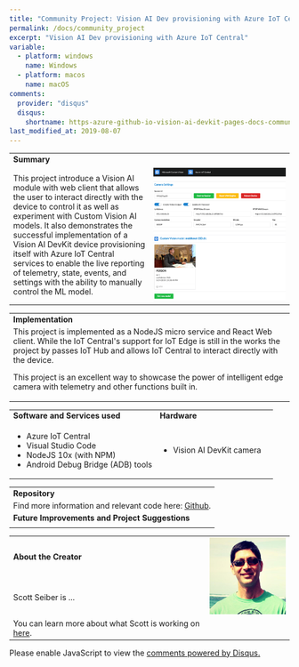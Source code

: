 ```yaml
---
title: "Community Project: Vision AI Dev provisioning with Azure IoT Central"
permalink: /docs/community_project
excerpt: "Vision AI Dev provisioning with Azure IoT Central"
variable:
  - platform: windows
    name: Windows
  - platform: macos
    name: macOS
comments: 
  provider: "disqus"
  disqus: 
    shortname: https-azure-github-io-vision-ai-devkit-pages-docs-community-pr.disqus.com
last_modified_at: 2019-08-07
---
```

<html><table>
<tr><td><b> Summary </b></td></tr>
<tr><td width="50%">
This project introduce a Vision AI module with web client that allows the user to interact directly with the device to control it as well as experiment with Custom Vision AI models. It also demonstrates the successful implementation of a Vision AI DevKit device provisioning itself with Azure IoT Central services to enable the live reporting of telemetry, state, events, and settings with the ability to manually control the ML model.
<td width="50%"> <img src="images/community_iotcentral.PNG" alt="i"> </td></tr>
</table></html>
<html><table>
<tr><td>
<b> Implementation </b> </td></tr>
<tr><td>
This project is implemented as a NodeJS micro service and React Web client. While the IoT Central's support for IoT Edge is still in the works the project by passes IoT Hub and allows IoT Central to interact directly with the device.

This project is an excellent way to showcase the power of intelligent edge camera with telemetry and other functions built in.
</td></tr>
</table></html>
<html><table>
 <tr>
    <td> <b> Software and Services used</b> </td>
    <td> <b> Hardware </b> </td> 
    <td rowspan="24"></td> </tr>
 <tr>
    <td> <ul type="disc" >
            <li>Azure IoT Central</li>
            <li>Visual Studio Code</li>
            <li>NodeJS 10x (with NPM)</li>
            <li>Android Debug Bridge (ADB) tools</li>
         </ul> 
   </td> 
    <td> <ul type="disc">
            <li>Vision AI DevKit camera</li>
         </ul>
   </td>
</tr>   
</table></html>
<html><table>
<tr><td><b> Repository </b></td></tr>
<tr><td>
Find more information and relevant code here: <a href="https://github.com/sseiber/peabody-local-service/blob/master/README.md">Github</a>.
</td></tr>
<tr><td>
<b> Future Improvements and Project Suggestions </b> </td></tr>
<tr><td>
  <add thoughts and ideas in terms of how "community" could develop these assets further to add functionality/application to project>
</td></tr>
</table></html>
<html><table>
<tr><td width="70%"><b> About the Creator </b> </td>
<td rowspan="2" width="30%"> <img src="images/scott.PNG" alt="i"> </td></tr>
<tr><td>
Scott Seiber is ... <add a short bio about your experience and interests, why you are working on this project>
</td></tr>
<tr><td>
You can learn more about what Scott is working on <a href="https://github.com/sseiber">here</a>.
</td></tr>
</table></html>

<div id="disqus_thread"></div>
<script>

/**
*  RECOMMENDED CONFIGURATION VARIABLES: EDIT AND UNCOMMENT THE SECTION BELOW TO INSERT DYNAMIC VALUES FROM YOUR PLATFORM OR CMS.
*  LEARN WHY DEFINING THESE VARIABLES IS IMPORTANT: https://disqus.com/admin/universalcode/#configuration-variables*/
/*
var disqus_config = function () {
this.page.url = https://azure.github.io/Vision-AI-DevKit-Pages/docs/community_project#;  // Replace PAGE_URL with your page's canonical URL variable
this.page.identifier = community_project_01; // Replace PAGE_IDENTIFIER with your page's unique identifier variable
};
*/
(function() { // DON'T EDIT BELOW THIS LINE
var d = document, s = d.createElement('script');
s.src = 'https://https-azure-github-io-vision-ai-devkit-pages.disqus.com/embed.js';
s.setAttribute('data-timestamp', +new Date());
(d.head || d.body).appendChild(s);
})();
</script>
<noscript>Please enable JavaScript to view the <a href="https://disqus.com/?ref_noscript">comments powered by Disqus.</a></noscript>
                            



